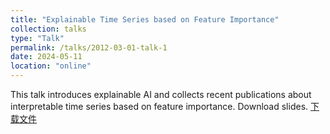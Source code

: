 ```yaml
---
title: "Explainable Time Series based on Feature Importance"
collection: talks
type: "Talk"
permalink: /talks/2012-03-01-talk-1
date: 2024-05-11
location: "online"
---
```


This talk introduces explainable AI and collects recent publications about interpretable time series based on feature importance. 
Download slides. [下载文件](/https://github.com/yuyuan6/yuyuan6.github.io/blob/master/files/Explainable%20Time%20Series%20based%20on%20Feature%20Importance.pptx/)

